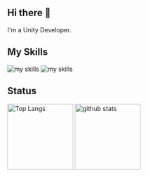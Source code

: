 ## Hi there 👋
I'm a Unity Developer.

## My Skills
<img alt="my skills" src="https://skillicons.dev/icons?theme=light&perline=8&i=cs,py,cpp,ruby,ts,go,dart" />
<img alt="my skills" src="https://skillicons.dev/icons?theme=light&perline=8&i=unity,rails,git,github,aws,react,nextjs,tailwind,flutter,arduino" />

## Status
<p align="left"> 
  <img alt="Top Langs" height="150px" src="https://github-readme-stats.vercel.app/api/top-langs/?username=doguto&layout=compact&show_icons=true" />
  <img alt="github stats" height="150px" src="https://github-readme-stats.vercel.app/api?username=doguto" />
</p>

<!--
**doguto/doguto** is a ✨ _special_ ✨ repository because its `README.md` (this file) appears on your GitHub profile.

Here are some ideas to get you started:

- 🔭 I’m currently working on ...
- 🌱 I’m currently learning ...
- 👯 I’m looking to collaborate on ...
- 🤔 I’m looking for help with ...
- 💬 Ask me about ...
- 📫 How to reach me: ...
- 😄 Pronouns: ...
- ⚡ Fun fact: ...
-->
